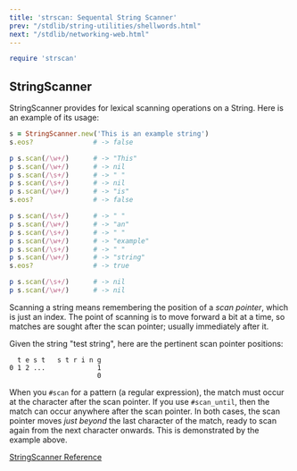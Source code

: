```yaml
---
title: 'strscan: Sequental String Scanner'
prev: "/stdlib/string-utilities/shellwords.html"
next: "/stdlib/networking-web.html"
---
```



```ruby
require 'strscan'
```

## StringScanner

StringScanner provides for lexical scanning operations on a String. Here
is an example of its usage:


```ruby
s = StringScanner.new('This is an example string')
s.eos?               # -> false

p s.scan(/\w+/)      # -> "This"
p s.scan(/\w+/)      # -> nil
p s.scan(/\s+/)      # -> " "
p s.scan(/\s+/)      # -> nil
p s.scan(/\w+/)      # -> "is"
s.eos?               # -> false

p s.scan(/\s+/)      # -> " "
p s.scan(/\w+/)      # -> "an"
p s.scan(/\s+/)      # -> " "
p s.scan(/\w+/)      # -> "example"
p s.scan(/\s+/)      # -> " "
p s.scan(/\w+/)      # -> "string"
s.eos?               # -> true

p s.scan(/\s+/)      # -> nil
p s.scan(/\w+/)      # -> nil
```

Scanning a string means remembering the position of a *scan pointer*,
which is just an index. The point of scanning is to move forward a bit
at a time, so matches are sought after the scan pointer; usually
immediately after it.

Given the string "test string", here are the pertinent scan pointer
positions:


```
  t e s t   s t r i n g
0 1 2 ...             1
                      0
```

When you `#scan` for a pattern (a regular expression), the match must
occur at the character after the scan pointer. If you use `#scan_until`,
then the match can occur anywhere after the scan pointer. In both cases,
the scan pointer moves *just beyond* the last character of the match,
ready to scan again from the next character onwards. This is
demonstrated by the example above.

<a
href='https://ruby-doc.org/stdlib-2.5.0/libdoc/strscan/rdoc/StringScanner.html'
class='ruby-doc remote' target='_blank'>StringScanner Reference</a>


